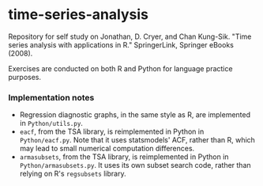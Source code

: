 # time-series-analysis

Repository for self study on Jonathan, D. Cryer, and Chan Kung-Sik. "Time series analysis with applications in R." SpringerLink, Springer eBooks (2008).

Exercises are conducted on both R and Python for language practice purposes. 

### Implementation notes
- Regression diagnostic graphs, in the same style as R, are implemented in `Python/utils.py`.
- `eacf`, from the TSA library, is reimplemented in Python in `Python/eacf.py`.  Note that it uses statsmodels' ACF, rather than R, which may lead to small numerical computation differences.
- `armasubsets`, from the TSA library, is reimplemented in Python in `Python/armasubsets.py`.  It uses its own subset search code, rather than relying on R's `regsubsets` library.